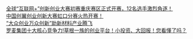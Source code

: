   
[全球“互联网+”创新创业大赛初赛重庆赛区正式开赛，12名选手激烈角逐！](http://www.dianyue.me/archives/509/xi2646yohm47gfi6/)  
[中国创翼创业创新大赛虹口分赛火热开赛！](http://www.dianyue.me/archives/697/yc5f63f8blle192p/)  
[“大众创业万众创新”助新材料产业腾飞](http://www.dianyue.me/archives/513/lqxwej4hnxowpa5b/)  
[罗麦集团十大核心竞争力!草根一族的创业平台！小投资、大回报！您看懂了吗？](http://www.dianyue.me/archives/674/xxvqbps5c10b1dvz/)